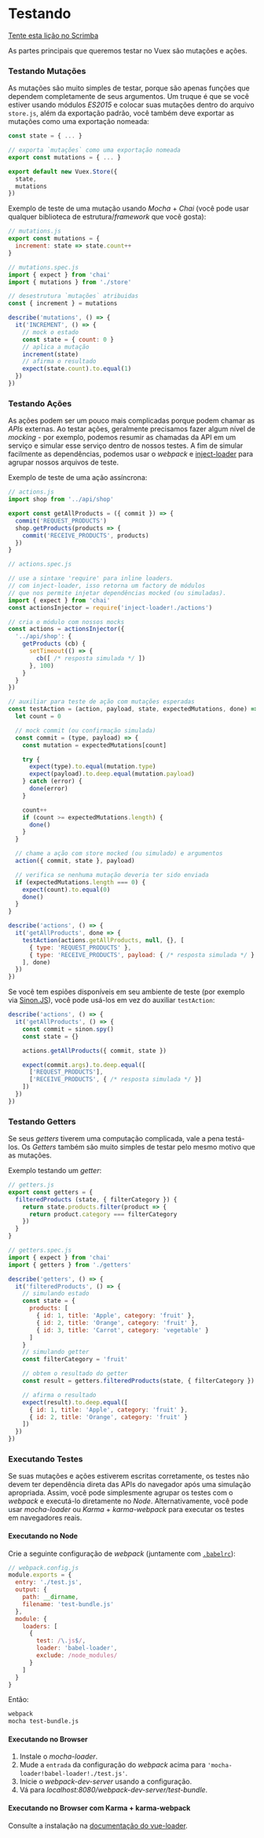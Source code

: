 # Testando

<div class="scrimba"><a href="https://scrimba.com/p/pnyzgAP/cPGkpJhq" target="_blank" rel="noopener noreferrer">Tente esta lição no Scrimba</a></div>

As partes principais que queremos testar no Vuex são mutações e ações.

### Testando Mutações

As mutações são muito simples de testar, porque são apenas funções que dependem completamente de seus argumentos. Um truque é que se você estiver usando módulos _ES2015_ e colocar suas mutações dentro do arquivo `store.js`, além da exportação padrão, você também deve exportar as mutações como uma exportação nomeada:

``` js
const state = { ... }

// exporta `mutações` como uma exportação nomeada
export const mutations = { ... }

export default new Vuex.Store({
  state,
  mutations
})
```

Exemplo de teste de uma mutação usando _Mocha_ + _Chai_ (você pode usar qualquer biblioteca de estrutura/_framework_ que você gosta):

``` js
// mutations.js
export const mutations = {
  increment: state => state.count++
}
```

``` js
// mutations.spec.js
import { expect } from 'chai'
import { mutations } from './store'

// desestrutura `mutações` atribuidas
const { increment } = mutations

describe('mutations', () => {
  it('INCREMENT', () => {
    // mock o estado
    const state = { count: 0 }
    // aplica a mutação
    increment(state)
    // afirma o resultado
    expect(state.count).to.equal(1)
  })
})
```

### Testando Ações

As ações podem ser um pouco mais complicadas porque podem chamar as _APIs_ externas. Ao testar ações, geralmente precisamos fazer algum nível de _mocking_ - por exemplo, podemos resumir as chamadas da API em um serviço e simular esse serviço dentro de nossos testes. A fim de simular facilmente as dependências, podemos usar o _webpack_ e [inject-loader](https://github.com/plasticine/inject-loader) para agrupar nossos arquivos de teste.

Exemplo de teste de uma ação assíncrona:

``` js
// actions.js
import shop from '../api/shop'

export const getAllProducts = ({ commit }) => {
  commit('REQUEST_PRODUCTS')
  shop.getProducts(products => {
    commit('RECEIVE_PRODUCTS', products)
  })
}
```

``` js
// actions.spec.js

// use a sintaxe 'require' para inline loaders.
// com inject-loader, isso retorna um factory de módulos
// que nos permite injetar dependências mocked (ou simuladas).
import { expect } from 'chai'
const actionsInjector = require('inject-loader!./actions')

// cria o módulo com nossos mocks
const actions = actionsInjector({
  '../api/shop': {
    getProducts (cb) {
      setTimeout(() => {
        cb([ /* resposta simulada */ ])
      }, 100)
    }
  }
})

// auxiliar para teste de ação com mutações esperadas
const testAction = (action, payload, state, expectedMutations, done) => {
  let count = 0

  // mock commit (ou confirmação simulada)
  const commit = (type, payload) => {
    const mutation = expectedMutations[count]

    try {
      expect(type).to.equal(mutation.type)
      expect(payload).to.deep.equal(mutation.payload)
    } catch (error) {
      done(error)
    }

    count++
    if (count >= expectedMutations.length) {
      done()
    }
  }

  // chame a ação com store mocked (ou simulado) e argumentos
  action({ commit, state }, payload)

  // verifica se nenhuma mutação deveria ter sido enviada
  if (expectedMutations.length === 0) {
    expect(count).to.equal(0)
    done()
  }
}

describe('actions', () => {
  it('getAllProducts', done => {
    testAction(actions.getAllProducts, null, {}, [
      { type: 'REQUEST_PRODUCTS' },
      { type: 'RECEIVE_PRODUCTS', payload: { /* resposta simulada */ } }
    ], done)
  })
})
```

Se você tem espiões disponíveis em seu ambiente de teste (por exemplo via [Sinon.JS](http://sinonjs.org/)), você pode usá-los em vez do auxiliar `testAction`:

``` js
describe('actions', () => {
  it('getAllProducts', () => {
    const commit = sinon.spy()
    const state = {}

    actions.getAllProducts({ commit, state })

    expect(commit.args).to.deep.equal([
      ['REQUEST_PRODUCTS'],
      ['RECEIVE_PRODUCTS', { /* resposta simulada */ }]
    ])
  })
})
```

### Testando Getters

Se seus _getters_ tiverem uma computação complicada, vale a pena testá-los. Os _Getters_ também são muito simples de testar pelo mesmo motivo que as mutações.

Exemplo testando um _getter_:

``` js
// getters.js
export const getters = {
  filteredProducts (state, { filterCategory }) {
    return state.products.filter(product => {
      return product.category === filterCategory
    })
  }
}
```

``` js
// getters.spec.js
import { expect } from 'chai'
import { getters } from './getters'

describe('getters', () => {
  it('filteredProducts', () => {
    // simulando estado
    const state = {
      products: [
        { id: 1, title: 'Apple', category: 'fruit' },
        { id: 2, title: 'Orange', category: 'fruit' },
        { id: 3, title: 'Carrot', category: 'vegetable' }
      ]
    }
    // simulando getter
    const filterCategory = 'fruit'

    // obtem o resultado do getter
    const result = getters.filteredProducts(state, { filterCategory })

    // afirma o resultado
    expect(result).to.deep.equal([
      { id: 1, title: 'Apple', category: 'fruit' },
      { id: 2, title: 'Orange', category: 'fruit' }
    ])
  })
})
```

### Executando Testes

Se suas mutações e ações estiverem escritas corretamente, os testes não devem ter dependência direta das APIs do navegador após uma simulação apropriada. Assim, você pode simplesmente agrupar os testes com o _webpack_ e executá-lo diretamente no _Node_. Alternativamente, você pode usar _mocha-loader_ ou _Karma_ + _karma-webpack_ para executar os testes em navegadores reais.

#### Executando no Node

Crie a seguinte configuração de _webpack_ (juntamente com [`.babelrc`](https://babeljs.io/docs/usage/babelrc/)):

``` js
// webpack.config.js
module.exports = {
  entry: './test.js',
  output: {
    path: __dirname,
    filename: 'test-bundle.js'
  },
  module: {
    loaders: [
      {
        test: /\.js$/,
        loader: 'babel-loader',
        exclude: /node_modules/
      }
    ]
  }
}
```

Então:

``` bash
webpack
mocha test-bundle.js
```

#### Executando no Browser

1. Instale o _mocha-loader_.
2. Mude a `entrada` da configuração do _webpack_ acima para `'mocha-loader!babel-loader!./test.js'`.
3. Inicie o _webpack-dev-server_ usando a configuração.
4. Vá para _localhost:8080/webpack-dev-server/test-bundle_.

#### Executando no Browser com Karma + karma-webpack

Consulte a instalação na [documentação do vue-loader](https://vue-loader.vuejs.org/pt_BR/workflow/testing.html).
